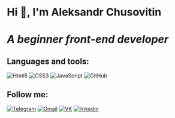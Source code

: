 # Hi 👋, I'm Aleksandr Chusovitin #

# *A beginner front-end developer* #

## Languages and tools: ##
![Html5](https://img.shields.io/badge/HTML5-0d1117?style=for-the-badge&logo=html5)
![CSS3](https://img.shields.io/badge/CSS3-0d1117?style=for-the-badge&logo=CSS3)
![JavaScript](https://img.shields.io/badge/JavaScript-0d1117?style=for-the-badge&logo=JavaScript)
![GitHub](https://img.shields.io/badge/GitHub-0d1117?style=for-the-badge&logo=GitHub)

## Follow me: ##
[![Telegram](https://img.shields.io/badge/Telegram-0d1117?style=for-the-badge&logo=Telegram)](https://t.me/nerealist)
[![Gmail](https://img.shields.io/badge/Gmail-0d1117?style=for-the-badge&logo=Gmail)](chusovitinalexandr@gmail.com)
[![VK](https://img.shields.io/badge/VK-0d1117?style=for-the-badge&logo=VK)](https://vk.com/aachusovitin)
[![linkedin](https://img.shields.io/badge/linkedin-0d1117?style=for-the-badge&logo=linkedin)](https://www.linkedin.com/in/aleksandr-chusovitin-1a540418b/)